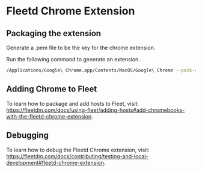 # Fleetd Chrome Extension

## Packaging the extension
Generate a .pem file to be the key for the chrome extension.

Run the following command to generate an extension.

``` sh
/Applications/Google\ Chrome.app/Contents/MacOS/Google\ Chrome --pack-extension=./fleetd-chrome --pack-extension-key=path/to/chrome.pem
```

## Adding Chrome to Fleet
To learn how to package and add hosts to Fleet, visit: https://fleetdm.com/docs/using-fleet/adding-hosts#add-chromebooks-with-the-fleetd-chrome-extension.

## Debugging
To learn how to debug the Fleetd Chrome extension, visit: https://fleetdm.com/docs/contributing/testing-and-local-development#fleetd-chrome-extension.
